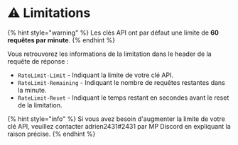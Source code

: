 # ⚠️ Limitations

{% hint style="warning" %}
Les clés API ont par défaut une limite de **60 requêtes par minute**.
{% endhint %}

Vous retrouverez les informations de la limitation dans le header de la requête de réponse :&#x20;

* `RateLimit-Limit` - Indiquant la limite de votre clé API.&#x20;
* `RateLimit-Remaining` - Indiquant le nombre de requêtes restantes dans la minute.&#x20;
* `RateLimit-Reset` - Indiquant le temps restant en secondes avant le reset de la limitation.&#x20;

{% hint style="info" %}
Si vous avez besoin d'augmenter la limite de votre clé API, veuillez contacter adrien2431#2431 par MP Discord en expliquant la raison précise.
{% endhint %}
